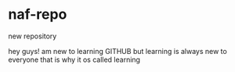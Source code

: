 # naf-repo
new repository


hey guys!
am new to learning GITHUB
but learning is always new to everyone
that is why it os called learning


